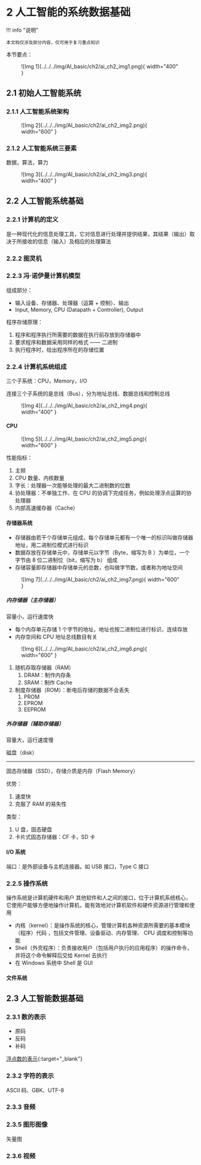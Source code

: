 # 2 人工智能的系统数据基础

<!-- !!! tip "说明"

    本文档正在更新中…… -->

!!! info "说明"

    本文档仅涉及部分内容，仅可用于复习重点知识

本节要点：

<figure markdown="span">
  ![Img 1](../../../img/AI_basic/ch2/ai_ch2_img1.png){ width="400" }
</figure>

## 2.1 初始人工智能系统

### 2.1.1 人工智能系统架构

<figure markdown="span">
  ![Img 2](../../../img/AI_basic/ch2/ai_ch2_img2.png){ width="600" }
</figure>

### 2.1.2 人工智能系统三要素

数据，算法，算力

<figure markdown="span">
  ![Img 3](../../../img/AI_basic/ch2/ai_ch2_img3.png){ width="400" }
</figure>

## 2.2 人工智能系统基础

### 2.2.1 计算机的定义

是一种现代化的信息处理工具，它对信息进行处理并提供结果，其结果（输出）取决于所接收的信息（输入）及相应的处理算法

### 2.2.2 图灵机

### 2.2.3 冯·诺伊曼计算机模型

组成部分：

- 输入设备、存储器、处理器（运算 + 控制）、输出
- Input, Memory, CPU (Datapath + Controller), Output

程序存储原理：

1. 程序和程序执行所需要的数据在执行前存放到存储器中
2. 要求程序和数据采用同样的格式 —— 二进制
3. 执行程序时，给出程序所在的存储位置

### 2.2.4 计算机系统组成

三个子系统：CPU，Memory，I/O

连接三个子系统的是总线（Bus），分为地址总线、数据总线和控制总线

<figure markdown="span">
  ![Img 4](../../../img/AI_basic/ch2/ai_ch2_img4.png){ width="400" }
</figure>

#### CPU

<figure markdown="span">
  ![Img 5](../../../img/AI_basic/ch2/ai_ch2_img5.png){ width="600" }
</figure>

性能指标：

1. 主频
2. CPU 数量、内核数量
3. 字长：处理器一次能够处理的最大二进制数的位数
4. 协处理器：不单独工作、在 CPU 的协调下完成任务，例如处理浮点运算的协处理器
5. 内部高速缓存器（Cache）

#### 存储器系统

- 存储器由若干个存储单元组成，每个存储单元都有一个唯一的标识叫做存储器地址，用二进制位模式进行标识
- 数据存放在存储单元中，存储单元以字节（Byte，缩写为 B ）为单位，一个字节由 8 位二进制位（bit，缩写为 b） 组成
- 存储容量即存储器中存储单元的总数，也叫做字节数，或者称为地址空间

<figure markdown="span">
  ![Img 7](../../../img/AI_basic/ch2/ai_ch2_img7.png){ width="600" }
</figure>

##### 内存储器（主存储器）

容量小，运行速度快

- 每个内存单元存储 1 个字节的地址，地址也按二进制位进行标识，连续存放
- 内存空间和 CPU 地址总线数目有关

<figure markdown="span">
  ![Img 6](../../../img/AI_basic/ch2/ai_ch2_img6.png){ width="600" }
</figure>

1. 随机存取存储器（RAM）
      1. DRAM：制作内存条
      2. SRAM：制作 Cache
2. 制度存储器（ROM）：断电后存储的数据不会丢失
      1. PROM
      2. EPROM
      3. EEPROM

##### 外存储器（辅助存储器）

容量大，运行速度慢

磁盘（disk）

---

固态存储器（SSD），存储介质是内存（Flash Memory）

优势：

1. 速度快
2. 克服了 RAM 的易失性

类型：

1. U 盘，固态硬盘
2. 卡片式固态存储器：CF 卡，SD 卡

#### I/O 系统

端口：是外部设备与主机连接器。如 USB 接口，Type C 接口

### 2.2.5 操作系统

操作系统是计算机硬件和用户 其他软件和人之间的接口，位于计算机系统核心，它使用户能够方便地操作计算机，能有效地对计算机软件和硬件资源进行管理和使用

- 内核（kernel）：是操作系统的核心，管理计算机各种资源所需要的基本模块（程序）代码 ，包括文件管理、设备驱动、内存管理、 CPU 调度和控制等功能
- Shell（外壳程序）：负责接收用户（包括用户执行的应用程序）的操作命令，并将这个命令解释后交给 Kernel 去执行
- 在 Windows 系统中 Shell 是 GUI

#### 文件系统

## 2.3 人工智能数据基础

### 2.3.1 数的表示

- 原码
- 反码
- 补码

[浮点数的表示](../../compulsory_courses/computer_organization/theory/ch3.md#35-floating-point){:target="_blank"}

### 2.3.2 字符的表示

ASCII 码、GBK、UTF-8

### 2.3.3 音频

### 2.3.5 图形图像

矢量图

### 2.3.6 视频
